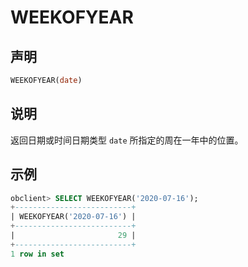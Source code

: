 # WEEKOFYEAR

## 声明

```sql
WEEKOFYEAR(date)
```

## 说明

返回日期或时间日期类型 `date` 所指定的周在一年中的位置。

## 示例

```sql
obclient> SELECT WEEKOFYEAR('2020-07-16');
+--------------------------+
| WEEKOFYEAR('2020-07-16') |
+--------------------------+
|                       29 |
+--------------------------+
1 row in set 
```
